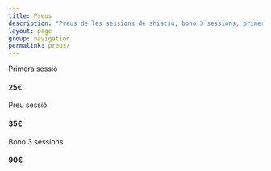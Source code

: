 ```yaml
---
title: Preus
description: "Preus de les sessions de shiatsu, bono 3 sessions, primera sessió i sessió puntual de shiatsu"
layout: page
group: navigation
permalink: preus/
---
```


<div class="row middle-xs pricing">
  <div class="col-xs">
  	<div class="free">
  			<p class="text-center">Primera sessió</p>
  			<h4 class="price">
  				<span class="val">25</span><span class="sup">€</span><span class="sub"></span>
  			</h4>
  	</div>
  </div>
  <div class="col-xs">
  	<div class="una-sesio">
			<p class="text-center">Preu sessió</p>
			<h4 class="price">
				<span class="val">35</span><span class="sup">€</span>
			</h4>
  	</div>
  </div>
  <div class="col-xs">
  	<div class="bonus">
			<p class="text-center">Bono 3 sessions</h3>
			<h4 class="price">
				<span class="val">90</span><span class="sup">€</span>
			</h4>
  	</div>
  </div>
</div>
